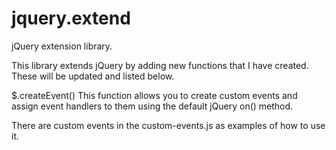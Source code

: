 jquery.extend
=============

jQuery extension library.

This library extends jQuery by adding new functions that I have created.  These will be updated and listed below.

$.createEvent()
This function allows you to create custom events and assign event handlers to them using the default jQuery on() method.

There are custom events in the custom-events.js as examples of how to use it.
